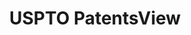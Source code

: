 ---
layout: default
bigquery: https://console.cloud.google.com/bigquery?p=patents-public-data&d=patentsview&page=dataset
citation: Attribution should be given to PatentsView for use, distribution, or derivative
  works.
code: https://github.com/CSSIP-AIR/PatentsView-Code-Snippets/
contributors: USPTO
cost: None
description: 'PatentsView includes US patent data including raw data (summaries, applications,
  pregrant applications), disambugations of inventors and assignees, and inventor
  gender estimates.  Also foreign priority data, # of figures and sheets, and government
  interest statements.'
documentation: https://patentsview.org/query/builder-faqs
last_edit: Mon, 04 Apr 2022 19:02:57 GMT
location: https://patentsview.org/
maintained_by: USPTO
record_creation_timestamp: 12/2/2020 17:20:46
schema_fields: '[''section_id'', ''disamb_assignee_id_20200630'', ''date'', ''exemplary'',
  ''group'', ''rawlocation_id'', ''disamb_assignee_id_20181127'', ''main_group'',
  ''num'', ''level_one'', ''lname'', ''term_grant'', ''disamb_inventor_id_20191008'',
  ''level_two'', ''disamb_inventor_id_20170808'', ''disamb_assignee_id_20200929'',
  ''term_extension'', ''classification_data_source'', ''num_figures'', ''disamb_inventor_id_20200331'',
  ''_102_date'', ''latin_name'', ''patent_id'', ''organization_id'', ''citation_id'',
  ''action_date'', ''rule_47'', ''disamb_inventor_id_20190312'', ''disamb_assignee_id_20191008'',
  ''deceased'', ''term_disclaimer'', ''field_title'', ''applicant_type'', ''filename'',
  ''disamb_inventor_id_20170307'', ''level_three'', ''ipc_version_indicator'', ''reldocno'',
  ''rel_id'', ''type'', ''classification_level'', ''f102_date'', ''disamb_inventor_id_20201229'',
  ''organization'', ''variety'', ''disamb_assignee_id_20200331'', ''country_transformed'',
  ''inventor_id'', ''disamb_inventor_id_20200929'', ''title'', ''disamb_inventor_id_20200630'',
  ''gi_statement'', ''classification_value'', ''attribution_status'', ''abstract'',
  ''field_id'', ''disamb_inventor_id_20181127'', ''longitude'', ''symbol_position'',
  ''subsection_id'', ''fname'', ''disamb_assignee_id_20191231'', ''contract_award_number'',
  ''num_sheets'', ''num_claims'', ''male_flag'', ''county_fips'', ''latlong'', ''disamb_assignee_id_20190312'',
  ''name'', ''state_fips'', ''lapse_of_patent'', ''subcategory_id'', ''doctype'',
  ''status'', ''number'', ''county'', ''doc_type'', ''disamb_inventor_id_20180528'',
  ''section'', ''location_id'', ''relkind'', ''lawyer_id'', ''sequence'', ''group_id'',
  ''latitude'', ''designation'', ''category_id'', ''disamb_inventor_id_20171003'',
  ''mainclass_id'', ''disamb_inventor_id_20190820'', ''id'', ''classification_status'',
  ''length'', ''publication_number'', ''disamb_inventor_id_20171226'', ''role'', ''city'',
  ''state'', ''series_code'', ''ipc_class'', ''subgroup'', ''f371_date'', ''disamb_assignee_id_20190820'',
  ''subgroup_id'', ''disclaimer_date'', ''subclass_id'', ''application_id'', ''name_first'',
  ''dependent'', ''uuid'', ''country'', ''text'', ''rawinventor_id'', ''sector_title'',
  ''rawassignee_id'', ''name_last'', ''disamb_inventor_id_20191231'', ''male'', ''kind'',
  ''subclass'', ''_371_date'', ''withdrawn'', ''category'', ''assignee_id'']'
shortname: patentsview
tags:
- disambiguation
- United States
- gender
terms_of_use: Creative Commons Attribution 4.0 International License.
timeframe: 1963-1999
title: USPTO PatentsView
uuid: cf1780b1-e265-4e49-8d1d-83b9cfe0fd9a
---